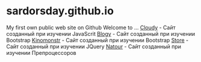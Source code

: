 # sardorsday.github.io
My first own public web site on Github
Welcome to ...
[Cloudy](https://sardorsday.github.io/Cloudy/ "My homework") - Сайт созданный при изучении JavaScrit
[Blogy](https://sardorsday.github.io/Blogy/ "My homework") - Сайт созданный при изучении Bootstrap
[Kinomonstr](https://sardorsday.github.io/Kinomonstr/ "My homework") - Сайт созданный при изучении Bootstrap
[Store](https://sardorsday.github.io/Store/ "My homework") - Сайт созданный при изучении JQuery
[Natour](https://sardorsday.github.io/Natour/ "My homework") - Сайт созданный при изучении Препроцессоров
